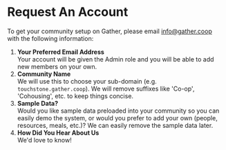 # Request An Account

To get your community setup on Gather, please email [info@gather.coop](mailto:info@gather.coop) with the following information:

1. **Your Preferred Email Address**<br/>Your account will be given the Admin role and you will be able to add new members on your own.
2. **Community Name**<br/>We will use this to choose your sub-domain (e.g. `touchstone.gather.coop`). We will remove suffixes like 'Co-op', 'Cohousing', etc. to keep things concise.
3. **Sample Data?**<br/>Would you like sample data preloaded into your community so you can easily demo the system, or would you prefer to add your own (people, resources, meals, etc.)? We can easily remove the sample data later.
4. **How Did You Hear About Us**<br/>We'd love to know!
